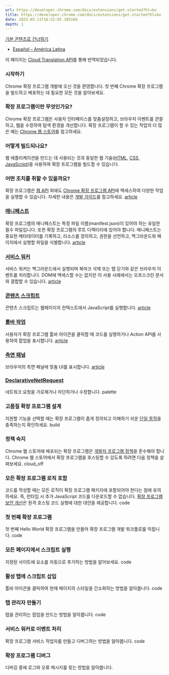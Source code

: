 ```yaml
---
url: https://developer.chrome.com/docs/extensions/get-started?hl=ko
title: https://developer.chrome.com/docs/extensions/get-started?hl=ko
date: 2025-05-11T16:52:07.105166
depth: 1
---
```


[ 기본 콘텐츠로 건너뛰기 ](https://developer.chrome.com/docs/extensions/get-started?hl=ko#main-content)
  * [Español – América Latina](https://developer.chrome.com/docs/extensions/get-started?hl=es-419)




이 페이지는 [Cloud Translation API](https://cloud.google.com/translate/?hl=ko)를 통해 번역되었습니다. 


###  시작하기 
Chrome 확장 프로그램 개발에 오신 것을 환영합니다. 첫 번째 Chrome 확장 프로그램을 빌드하고 배포하는 데 필요한 모든 것을 알아보세요. 
###  확장 프로그램이란 무엇인가요? 
Chrome 확장 프로그램은 사용자 인터페이스를 맞춤설정하고, 브라우저 이벤트를 관찰하고, 웹을 수정하여 탐색 환경을 개선합니다. 확장 프로그램이 할 수 있는 작업의 더 많은 예는 [Chrome 웹 스토어](https://chromewebstore.google.com/?hl=ko)를 참고하세요. 
###  어떻게 빌드되나요? 
웹 애플리케이션을 만드는 데 사용되는 것과 동일한 웹 기술([HTML](https://web.dev/learn/html?hl=ko), [CSS](https://web.dev/learn/css?hl=ko), [JavaScript](https://developer.mozilla.org/docs/Learn/JavaScript))을 사용하여 확장 프로그램을 빌드할 수 있습니다. 
###  어떤 조치를 취할 수 있을까요? 
확장 프로그램은 [웹 API](https://developer.mozilla.org/docs/Web/API) 외에도 [Chrome 확장 프로그램 API](https://developer.chrome.com/docs/extensions/reference?hl=ko)에 액세스하여 다양한 작업을 실행할 수 있습니다. 자세한 내용은 [개발 가이드](https://developer.chrome.com/docs/extensions/develop?hl=ko)를 참고하세요. 
[ article  ](https://developer.chrome.com/docs/extensions/reference/manifest?hl=ko)
###  [ 매니페스트 ](https://developer.chrome.com/docs/extensions/reference/manifest?hl=ko)
확장 프로그램의 매니페스트는 특정 파일 이름(manifest.json)이 있어야 하는 유일한 필수 파일입니다. 또한 확장 프로그램의 루트 디렉터리에 있어야 합니다. 매니페스트는 중요한 메타데이터를 기록하고, 리소스를 정의하고, 권한을 선언하고, 백그라운드와 페이지에서 실행할 파일을 식별합니다. 
[ article  ](https://developer.chrome.com/docs/extensions/develop/concepts/service-workers?hl=ko)
###  [ 서비스 워커 ](https://developer.chrome.com/docs/extensions/develop/concepts/service-workers?hl=ko)
서비스 워커는 백그라운드에서 실행되며 북마크 삭제 또는 탭 닫기와 같은 브라우저 이벤트를 처리합니다. DOM에 액세스할 수는 없지만 이 사용 사례에서는 오프스크린 문서와 결합할 수 있습니다. 
[ article  ](https://developer.chrome.com/docs/extensions/develop/concepts/content-scripts?hl=ko)
###  [ 콘텐츠 스크립트 ](https://developer.chrome.com/docs/extensions/develop/concepts/content-scripts?hl=ko)
콘텐츠 스크립트는 웹페이지의 컨텍스트에서 JavaScript를 실행합니다. 
[ article  ](https://developer.chrome.com/docs/extensions/reference/api/action?hl=ko)
###  [ 툴바 작업 ](https://developer.chrome.com/docs/extensions/reference/api/action?hl=ko)
사용자가 확장 프로그램 툴바 아이콘을 클릭할 때 코드를 실행하거나 Action API를 사용하여 팝업을 표시합니다. 
[ article  ](https://developer.chrome.com/docs/extensions/reference/api/sidePanel?hl=ko)
###  [ 측면 패널 ](https://developer.chrome.com/docs/extensions/reference/api/sidePanel?hl=ko)
브라우저의 측면 패널에 맞춤 UI를 표시합니다. 
[ article  ](https://developer.chrome.com/docs/extensions/reference/api/declarativeNetRequest?hl=ko)
###  [ DeclarativeNetRequest ](https://developer.chrome.com/docs/extensions/reference/api/declarativeNetRequest?hl=ko)
네트워크 요청을 가로채거나 차단하거나 수정합니다. 
palette 
###  고품질 확장 프로그램 설계 
지원할 기능을 선택할 때는 확장 프로그램이 좁게 정의되고 이해하기 쉬운 [단일 목적](https://developer.chrome.com/docs/webstore/program-policies/quality-guidelines-faq?hl=ko)을 충족하는지 확인하세요. 
build 
###  정책 숙지 
Chrome 웹 스토어에 배포되는 확장 프로그램은 [개발자 프로그램 정책](https://developer.chrome.com/docs/webstore/program-policies?hl=ko)을 준수해야 합니다. Chrome 웹 스토어에서 확장 프로그램을 호스팅할 수 있도록 하려면 다음 정책을 살펴보세요. 
cloud_off 
###  모든 확장 프로그램 로직 포함 
코드를 작성할 때는 모든 로직이 확장 프로그램 패키지에 포함되어야 한다는 점에 유의하세요. 즉, 런타임 시 추가 JavaScript 코드를 다운로드할 수 없습니다. [확장 프로그램 보안 개선](https://developer.chrome.com/docs/extensions/migrating/improve-security?hl=ko)은 원격 호스팅 코드 실행에 대한 대안을 제공합니다. 
code 
###  첫 번째 확장 프로그램 
첫 번째 Hello World 확장 프로그램을 만들어 확장 프로그램 개발 워크플로를 익힙니다. 
code 
###  모든 페이지에서 스크립트 실행 
지정된 사이트에 요소를 자동으로 추가하는 방법을 알아보세요. 
code 
###  활성 탭에 스크립트 삽입 
툴바 아이콘을 클릭하여 현재 페이지의 스타일을 간소화하는 방법을 알아봅니다. 
code 
###  탭 관리자 만들기 
탭을 관리하는 팝업을 만드는 방법을 알아봅니다. 
code 
###  서비스 워커로 이벤트 처리 
확장 프로그램 서비스 작업자를 만들고 디버그하는 방법을 알아봅니다. 
code 
###  확장 프로그램 디버그 
디버깅 중에 로그와 오류 메시지를 찾는 방법을 알아봅니다. 


